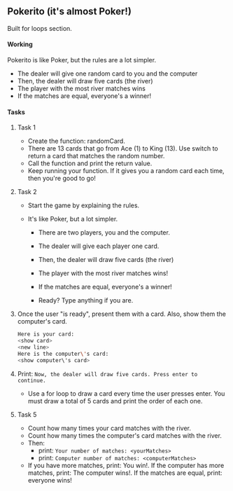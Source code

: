 ## Pokerito (it's almost Poker!)

Built for loops section.

#### Working

Pokerito is like Poker, but the rules are a lot simpler.

- The dealer will give one random card to you and the computer
- Then, the dealer will draw five cards (the river)
- The player with the most river matches wins
- If the matches are equal, everyone's a winner!

#### Tasks

1. Task 1

   - Create the function: randomCard.
   - There are 13 cards that go from Ace (1) to King (13). Use switch to return a card that matches the random number.
   - Call the function and print the return value.
   - Keep running your function. If it gives you a random card each time, then you're good to go!

2. Task 2

   - Start the game by explaining the rules.
   - It's like Poker, but a lot simpler.

     - There are two players, you and the computer.

     - The dealer will give each player one card.

     - Then, the dealer will draw five cards (the river)

     - The player with the most river matches wins!

     - If the matches are equal, everyone's a winner!

     - Ready? Type anything if you are.

3. Once the user "is ready", present them with a card. Also, show them the computer's card.

   ```sh
   Here is your card:
   <show card>
   <new line>
   Here is the computer\'s card:
   <show computer\'s card>
   ```

4. Print: `Now, the dealer will draw five cards. Press enter to continue.`

   - Use a for loop to draw a card every time the user presses enter. You must draw a total of 5 cards and print the order of each one.

5. Task 5
   - Count how many times your card matches with the river.
   - Count how many times the computer's card matches with the river.
   - Then:
     - print: `Your number of matches: <yourMatches>`
     - print: `Computer number of matches: <computerMatches>`
   - If you have more matches, print: You win!. If the computer has more matches, print: The computer wins!. If the matches are equal, print: everyone wins!
